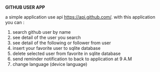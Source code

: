 <b>GITHUB USER APP</b>

a simple application use api https://api.github.com/. with this application you can : 
1. search github user by name
2. see detail of the user you search
3. see detail of the following or follower from user
4. insert your favorite user to sqlite database
5. delete selected user from favorite in sqlite database
6. send reminder notification to back to application at 9 A.M
7. change language (device language)
